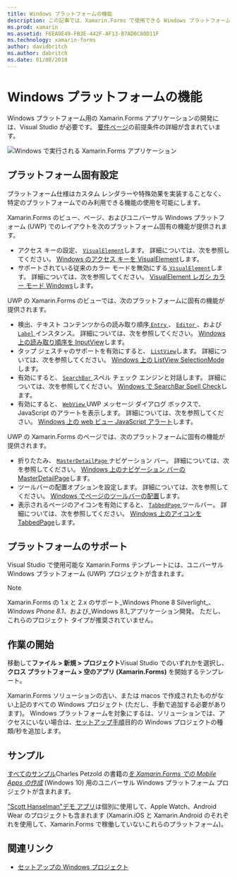 ```yaml
---
title: Windows プラットフォームの機能
description: この記事では、Xamarin.Forms で使用できる Windows プラットフォームのサポートについて説明します。
ms.prod: xamarin
ms.assetid: F6EA9E49-FB3E-442F-AF13-B7AD0C80D11F
ms.technology: xamarin-forms
author: davidbritch
ms.author: dabritch
ms.date: 01/08/2018
---
```


# <a name="windows-platform-features"></a>Windows プラットフォームの機能

Windows プラットフォーム用の Xamarin.Forms アプリケーションの開発には、Visual Studio が必要です。 [要件ページ](~/get-started/requirements.md)の前提条件の詳細が含まれています。

![](images/allhanselman.png "Windows で実行される Xamarin.Forms アプリケーション")

## <a name="platform-specifics"></a>プラットフォーム固有設定

プラットフォーム仕様はカスタム レンダラーや特殊効果を実装することなく、特定のプラットフォームでのみ利用できる機能の使用を可能にします。

Xamarin.Forms のビュー、ページ、およびユニバーサル Windows プラットフォーム (UWP) でのレイアウトを次のプラットフォーム固有の機能が提供されます。

- アクセス キーの設定、 [ `VisualElement`](xref:Xamarin.Forms.VisualElement)します。 詳細については、次を参照してください。 [Windows のアクセス キーを VisualElement](#visualelement-accesskeys)します。
- サポートされている従来のカラー モードを無効にする[ `VisualElement`](xref:Xamarin.Forms.VisualElement)します。 詳細については、次を参照してください。 [VisualElement レガシ カラー モード Windows](#legacy-color-mode)します。

UWP の Xamarin.Forms のビューでは、次のプラットフォームに固有の機能が提供されます。

- 検出、テキスト コンテンツからの読み取り順序[ `Entry` ](xref:Xamarin.Forms.Entry)、 [ `Editor` ](xref:Xamarin.Forms.Editor)、および[ `Label` ](xref:Xamarin.Forms.Label)インスタンス。 詳細については、次を参照してください。 [Windows 上の読み取り順序を InputView](#inputview-readingorder)します。
- タップ ジェスチャのサポートを有効にすると、 [ `ListView`](xref:Xamarin.Forms.ListView)します。 詳細については、次を参照してください。 [Windows 上の ListView SelectionMode](#listview-selectionmode)します。
- 有効にすると、 [ `SearchBar` ](xref:Xamarin.Forms.SearchBar)スペル チェック エンジンと対話します。 詳細については、次を参照してください。 [Windows で SearchBar Spell Check](#searchbar-spellcheck)します。
- 有効にすると、 [ `WebView` ](xref:Xamarin.Forms.WebView) UWP メッセージ ダイアログ ボックスで、JavaScript のアラートを表示します。 詳細については、次を参照してください。 [Windows 上の web ビュー JavaScript アラート](#webview-javascript-alert)します。

UWP の Xamarin.Forms のページでは、次のプラットフォームに固有の機能が提供されます。

- 折りたたみ、 [ `MasterDetailPage` ](xref:Xamarin.Forms.MasterDetailPage)ナビゲーション バー。 詳細については、次を参照してください。 [Windows 上のナビゲーション バーの MasterDetailPage](#collapsable_navigation_bar)します。
- ツールバーの配置オプションを設定します。 詳細については、次を参照してください。 [Windows でページのツールバーの配置](#toolbar_placement)します。
- 表示されるページのアイコンを有効にすると、 [ `TabbedPage` ](xref:Xamarin.Forms.TabbedPage)ツールバー。 詳細については、次を参照してください。 [Windows 上のアイコンを TabbedPage](#tabbedpage-icons)します。

## <a name="platform-support"></a>プラットフォームのサポート

Visual Studio で使用可能な Xamarin.Forms テンプレートには、ユニバーサル Windows プラットフォーム (UWP) プロジェクトが含まれます。

> [!NOTE]
> Xamarin.Forms の 1.x と 2.x のサポート_Windows Phone 8 Silverlight_、 _Windows Phone 8.1_、および_Windows 8.1_アプリケーション開発。 ただし、これらのプロジェクト タイプが推奨されていません。

## <a name="getting-started"></a>作業の開始

移動して**ファイル > 新規 > プロジェクト**Visual Studio でのいずれかを選択し、**クロス プラットフォーム > 空のアプリ (Xamarin.Forms)** を開始するテンプレート。

Xamarin.Forms ソリューションの古い、または macos で作成されたものがない上記のすべての Windows プロジェクト (ただし、手動で追加する必要があります)。 Windows プラットフォームを対象にするは、ソリューションでは、アクセスにいない場合は、[セットアップ手順](installation/index.md)目的の Windows プロジェクトの種類/秒を追加します。

## <a name="samples"></a>サンプル

[すべてのサンプル](https://github.com/xamarin/xamarin-forms-book-preview-2)Charles Petzold の書籍の[*を Xamarin.Forms での Mobile Apps の作成*](~/xamarin-forms/creating-mobile-apps-xamarin-forms/index.md) (Windows 10) 用のユニバーサル Windows プラットフォーム プロジェクトが含まれます。

["Scott Hanselman"デモ アプリ](https://github.com/jamesmontemagno/Hanselman.Forms)は個別に使用して、Apple Watch、Android Wear のプロジェクトも含まれます (Xamarin.iOS と Xamarin.Android のそれぞれを使用して、Xamarin.Forms で稼働していないこれらのプラットフォーム)。

## <a name="related-links"></a>関連リンク

- [セットアップの Windows プロジェクト](~/xamarin-forms/platform/windows/installation/index.md)
